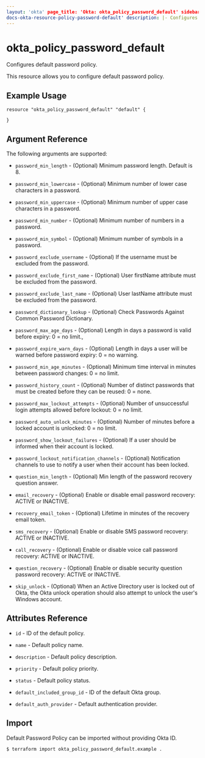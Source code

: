 ```yaml
---
layout: 'okta' page_title: 'Okta: okta_policy_password_default' sidebar_current: '
docs-okta-resource-policy-password-default' description: |- Configures default password policy.
---
```


# okta_policy_password_default

Configures default password policy.

This resource allows you to configure default password policy.

## Example Usage

```hcl
resource "okta_policy_password_default" "default" {

}
```

## Argument Reference

The following arguments are supported:

- `password_min_length` - (Optional) Minimum password length. Default is 8.

- `password_min_lowercase` - (Optional) Minimum number of lower case characters in a password.

- `password_min_uppercase` - (Optional) Minimum number of upper case characters in a password.

- `password_min_number` - (Optional) Minimum number of numbers in a password.

- `password_min_symbol` - (Optional) Minimum number of symbols in a password.

- `password_exclude_username` - (Optional) If the username must be excluded from the password.

- `password_exclude_first_name` - (Optional) User firstName attribute must be excluded from the password.

- `password_exclude_last_name` - (Optional) User lastName attribute must be excluded from the password.

- `password_dictionary_lookup` - (Optional) Check Passwords Against Common Password Dictionary.

- `password_max_age_days` - (Optional) Length in days a password is valid before expiry: 0 = no limit.,

- `password_expire_warn_days` - (Optional) Length in days a user will be warned before password expiry: 0 = no warning.

- `password_min_age_minutes` - (Optional) Minimum time interval in minutes between password changes: 0 = no limit.

- `password_history_count` - (Optional) Number of distinct passwords that must be created before they can be reused: 0 =
  none.

- `password_max_lockout_attempts` - (Optional) Number of unsuccessful login attempts allowed before lockout: 0 = no
  limit.

- `password_auto_unlock_minutes` - (Optional) Number of minutes before a locked account is unlocked: 0 = no limit.

- `password_show_lockout_failures` - (Optional) If a user should be informed when their account is locked.

- `password_lockout_notification_channels` - (Optional) Notification channels to use to notify a user when their account
  has been locked.

- `question_min_length` - (Optional) Min length of the password recovery question answer.

- `email_recovery` - (Optional) Enable or disable email password recovery: ACTIVE or INACTIVE.

- `recovery_email_token` - (Optional) Lifetime in minutes of the recovery email token.

- `sms_recovery` - (Optional) Enable or disable SMS password recovery: ACTIVE or INACTIVE.

- `call_recovery` - (Optional) Enable or disable voice call password recovery: ACTIVE or INACTIVE.

- `question_recovery` - (Optional) Enable or disable security question password recovery: ACTIVE or INACTIVE.

- `skip_unlock` - (Optional) When an Active Directory user is locked out of Okta, the Okta unlock operation should also
  attempt to unlock the user's Windows account.

## Attributes Reference

- `id` - ID of the default policy.

- `name` - Default policy name.

- `description` - Default policy description.

- `priority` - Default policy priority.

- `status` - Default policy status.

- `default_included_group_id` - ID of the default Okta group.

- `default_auth_provider` - Default authentication provider.

## Import

Default Password Policy can be imported without providing Okta ID.

```
$ terraform import okta_policy_password_default.example .
```
